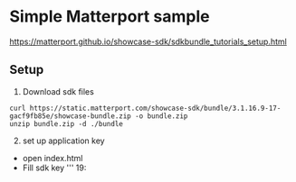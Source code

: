 # Simple Matterport sample
https://matterport.github.io/showcase-sdk/sdkbundle_tutorials_setup.html

## Setup

1. Download sdk files

```
curl https://static.matterport.com/showcase-sdk/bundle/3.1.16.9-17-gacf9fb85e/showcase-bundle.zip -o bundle.zip
unzip bundle.zip -d ./bundle
```

2. set up application key
  - open index.html
  - Fill sdk key
'''
19: <script>
20: const sdkKey = '[Put SDK Key]'
21: 
'''

3. run server
e.g.
```
python -m http.server 8001  # then open http://localhost:8001
```
